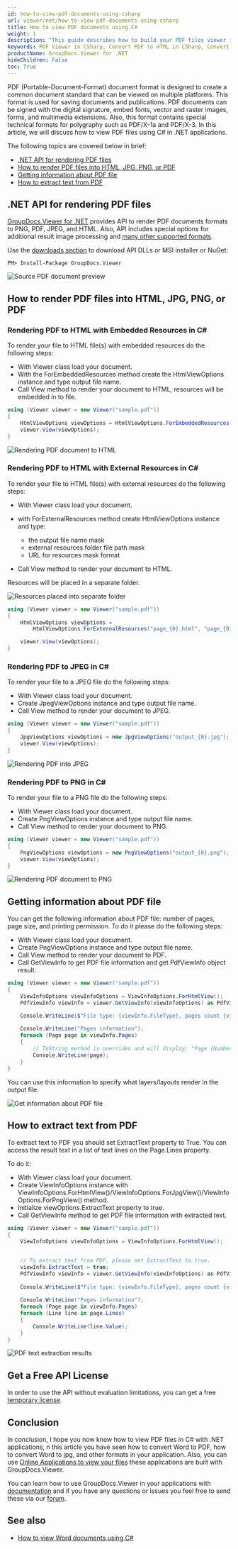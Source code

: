 ```yaml
---
id: how-to-view-pdf-documents-using-csharp
url: viewer/net/how-to-view-pdf-documents-using-csharp
title: How to view PDF documents using C#
weight: 1
description: "This guide describes how to build your PDF files viewer in C#. View PDF files to render as HTML, JPG, PNG, or PDF using GroupDocs.Viewer .NET API by GroupDocs."
keywords: PDF Viewer in CSharp, Convert PDF to HTML in CSharp, Convert PDF to JPG in CSharp, PDF Viewer using CSharp
productName: GroupDocs.Viewer for .NET
hideChildren: False
toc: True
---
```


PDF (Portable-Document-Format) document format is designed to create a common document standard that can be viewed on multiple platforms.
This format is used for saving documents and publications. PDF documents can be signed with the digital signature, embed fonts, vector and raster images, forms, and multimedia extensions.
Also, this format contains special technical formats for polygraphy such as PDF/X-1a and PDF/X-3.
In this article, we will discuss how to view PDF files using C# in .NET applications.

The following topics are covered below in brief:

* [.NET API for rendering PDF files](viewer/net/how-to-view-pdf-documents-using-csharp/#net-api-for-rendering-pdf-files)
* [How to render PDF files into HTML, JPG, PNG, or PDF](viewer/net/how-to-view-pdf-documents-using-csharp/#how-to-render-pdf-files-into-html-jpg-png-or-pdf)
* [Getting information about PDF file](viewer/net/how-to-view-pdf-documents-using-csharp/#getting-information-about-pdf-file)
* [How to extract text from PDF](viewer/net/how-to-view-pdf-documents-using-csharp/#how-to-extract-text-from-pdf)

## .NET API for rendering PDF files

[GroupDocs.Viewer for .NET](#https://products.groupdocs.com/viewer/net) provides API to render PDF documents formats to PNG, PDF, JPEG, and HTML. Also, API includes special options for additional result image processing and [many other supported formats](https://docs.groupdocs.com/viewer/net/supported-document-formats/).

Use the [downloads section](https://downloads.groupdocs.com/viewer/net) to download API DLLs or MSI installer or NuGet:

```nuget
PM> Install-Package GroupDocs.Viewer
```

![Source PDF document preview](viewer/net/images/viewer-use-cases/how-to-view-pdf-using-csharp/source_image_preview.jpg)

## How to render PDF files into HTML, JPG, PNG, or PDF

### Rendering PDF to HTML with Embedded Resources in C\#

To render your file to HTML file(s) with embedded resources do the following steps:

* With Viewer class load your document.
* With the ForEmbeddedResources method create the HtmlViewOptions instance and type output file name.
* Call View method to render your document to HTML, resources will be embedded in to file.

```cs
using (Viewer viewer = new Viewer("sample.pdf"))
{
    HtmlViewOptions viewOptions = HtmlViewOptions.ForEmbeddedResources("page_{0}.html");
    viewer.View(viewOptions);
}
```

![Rendering PDF document to HTML](viewer/net/images/viewer-use-cases/how-to-view-pdf-using-csharp/rendering_to_html_with_embed.jpg)

### Rendering PDF to HTML with External Resources in C\#

To render your file to HTML file(s) with external resources do the following steps:

* With Viewer class load your document.
* with ForExternalResources method create HtmlViewOptions instance and type:
  * the output file name mask
  * external resources folder file path mask
  * URL for resources mask format

* Call View method to render your document to HTML.

Resources will be placed in a separate folder.

![Resources placed into separate folder](viewer/net/images/viewer-use-cases/how-to-view-pdf-using-csharp/resources_placed_to_separate_folder.jpg)

```cs
using (Viewer viewer = new Viewer("sample.pdf"))
{
    HtmlViewOptions viewOptions = 
        HtmlViewOptions.ForExternalResources("page_{0}.html", "page_{0}/resource_{0}_{1}", "page_{0}/resource_{0}_{1}");

    viewer.View(viewOptions);
}
```

### Rendering PDF to JPEG in C\#

To render your file to a JPEG file do the following steps:

* With Viewer class load your document.
* Сreate JpegViewOptions instance and type output file name.
* Call View method to render your document to JPEG.

```cs
using (Viewer viewer = new Viewer("sample.pdf"))
{
    JpgViewOptions viewOptions = new JpgViewOptions("output_{0}.jpg");
    viewer.View(viewOptions);
}
```

![Rendering PDF into JPEG](viewer/net/images/viewer-use-cases/how-to-view-pdf-using-csharp/rendering_pdf_to_jpeg.jpg)

### Rendering PDF to PNG in C\#

To render your file to a PNG file do the following steps:

* With Viewer class load your document.
* Сreate PngViewOptions instance and type output file name.
* Call View method to render your document to PNG.

```cs
using (Viewer viewer = new Viewer("sample.pdf"))
{
    PngViewOptions viewOptions = new PngViewOptions("output_{0}.png");
    viewer.View(viewOptions);
}
```

![Rendering PDF document to PNG](viewer/net/images/viewer-use-cases/how-to-view-pdf-using-csharp/rendering_pdf_to_png.jpg)

## Getting information about PDF file

You can get the following information about PDF file: number of pages, page size, and printing permission.
To do it please do the following steps:

* With Viewer class load your document.
* Сreate PngViewOptions instance and type output file name.
* Call View method to render your document to PDF.
* Call GetViewInfo to get PDF file information and get PdfViewInfo object result.

```cs
using (Viewer viewer = new Viewer("sample.pdf"))
{
    ViewInfoOptions viewInfoOptions = ViewInfoOptions.ForHtmlView();
    PdfViewInfo viewInfo = viewer.GetViewInfo(viewInfoOptions) as PdfViewInfo;

    Console.WriteLine($"File type: {viewInfo.FileType}, pages count {viewInfo.Pages.Count}.");
    
    Console.WriteLine("Pages information");
    foreach (Page page in viewInfo.Pages)
    {
        // ToString method is overriden and will display: "Page {Number} ({visibility}) {Width}x{Height}px with {Lines.Count} line(s)."
        Console.WriteLine(page);
    }
}
```

You can use this information to specify what layers/layouts render in the output file.

![Get information about PDF file](viewer/net/images/viewer-use-cases/how-to-view-pdf-using-csharp/get-information-about-pdf-file.jpg)

## How to extract text from PDF

To extract text to PDF you should set ExtractText property to True. You can access the result text in a list of text lines on the Page.Lines property.

To do it:

* With Viewer class load your document.
* Сreate ViewInfoOptions instance with ViewInfoOptions.ForHtmlView()/ViewInfoOptions.ForJpgView()/ViewInfoOptions.ForPngView() method.
* Initialize viewOptions.ExtractText property to true.
* Call GetViewInfo method to get PDF file information with extracted text.

```cs
using (Viewer viewer = new Viewer("sample.pdf"))
{
    ViewInfoOptions viewInfoOptions = ViewInfoOptions.ForHtmlView();


    // To extract text from PDF, please set ExtractText to true.    
    viewInfo.ExtractText = true;
    PdfViewInfo viewInfo = viewer.GetViewInfo(viewInfoOptions) as PdfViewInfo;
    
    Console.WriteLine($"File type: {viewInfo.FileType}, pages count {viewInfo.Pages.Count}.");
    
    Console.WriteLine("Pages information");
    foreach (Page page in viewInfo.Pages)
    foreach (Line line in page.Lines)
    {
        Console.WriteLine(line.Value);
    }
}
```

![PDF text extraction results](viewer/net/images/viewer-use-cases/how-to-view-pdf-using-csharp/pdf-text-extraction-results.jpg)

## Get a Free API License

In order to use the API without evaluation limitations, you can get a free [temporary license](https://purchase.groupdocs.com/temporary-license).

## Conclusion

In conclusion, I hope you now know how to view PDF files in C# with .NET applications, n this article you have seen how to convert Word to PDF, how to convert Word to jpg, and other formats in your application.
Also, you can use [Online Applications to view your files](https://products.groupdocs.app/viewer/family) these applications are built with GroupDocs.Viewer.

You can learn how to use GroupDocs.Viewer in your applications with [documentation](https://docs.groupdocs.com/viewer/net/) and if you have any questions or issues you feel free to send these via our [forum](https://forum.groupdocs.com/).

## See also

* [How to view Word documents using C#](viewer/net/how-to-view-word-documents-using-csharp/)
